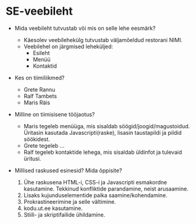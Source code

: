 # SE-veebileht

* Mida veebileht tutvustab või mis on selle lehe eesmärk?
    - Käesolev veebilehekülg tutvustab väljamõeldud restorani NIMI.
    - Veebilehel on järgmised leheküljed:
        - Esileht
        - Menüü
        - Kontaktid
        
* Kes on tiimiliikmed?
    - Grete Rannu
    - Ralf Tambets
    - Maris Räis
    
* Milline on tiimisisene tööjaotus?
    - Maris tegeleb menüüga, mis sisaldab söögid/joogid/magustoidud. Üritasin kasutada Javascripti(raske), lisasin taustapildi ja pildid söökidest.
    - Grete tegeleb ...
    - Ralf tegeleb kontaktide lehega, mis sisaldab üldinfot ja tulevaid üritusi.
    
* Millised raskused esinesid? Mida õppisite?
    1. Ühe raskusena HTML-i, CSS-i ja Javascripti esmakordne kasutamine. Tekkinud konfliktide parandamine, neist arusaamine.
    2. Lisaks kujunduselementide paika saamine/kohendamine. 
    3. Prokrastineerimine ja selle vältimine.
	4. kodu.ut.ee kasutamine.
	5. Stiili- ja skriptifailide ühildamine.